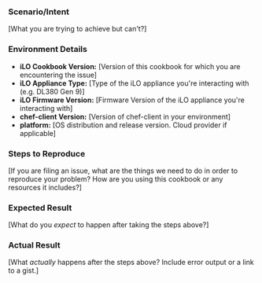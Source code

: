 ### Scenario/Intent
[What you are trying to achieve but can't?]

### Environment Details
 - **iLO Cookbook Version:** [Version of this cookbook for which you are encountering the issue]
 - **iLO Appliance Type:** [Type of the iLO appliance you're interacting with (e.g. DL380 Gen 9)]
 - **iLO Firmware Version:** [Firmware Version of the iLO appliance you're interacting with]
 - **chef-client Version:** [Version of chef-client in your environment]
 - **platform:** [OS distribution and release version. Cloud provider if applicable]

### Steps to Reproduce
[If you are filing an issue, what are the things we need to do in order to reproduce your problem? How are you using this cookbook or any resources it includes?]

### Expected Result
[What do you *expect* to happen after taking the steps above?]

### Actual Result
[What *actually* happens after the steps above? Include error output or a link to a gist.]
